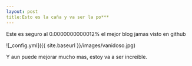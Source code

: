 ```yaml
---
layout: post
title:Esto es la caña y va ser la po***
---
```


Este es seguro al 0.0000000000012% el mejor blog jamas visto en github

![_config.yml]({{ site.baseurl }}/images/vanidoso.jpg)

Y aun puede mejorar mucho mas, estoy va a ser increible.
